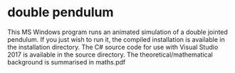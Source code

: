 # double pendulum


This MS Windows program runs an animated simulation of a double jointed pendulum.
If you just wish to run it, the compiled installation is available in the installation directory.
The C# source code for use with Visual Studio 2017 is available in the source directory.
The theoretical/mathematical background is summarised in maths.pdf
